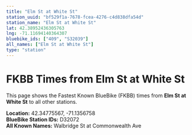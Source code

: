```yaml
---
title: "Elm St at White St"
station_uuid: "bf529f1a-7678-fcea-4276-c4d838dfa54d"
station_name: "Elm St at White St"
lat: 42.38952436305763
lng: -71.11694140364307
bluebike_ids: ["409", "S32039"]
all_names: ["Elm St at White St"]
type: "station"
---
```


# FKBB Times from Elm St at White St

This page shows the Fastest Known BlueBike (FKBB) times from **Elm St at White St** to all other stations.

**Location:** 42.34775567, -71.1356758  
**BlueBike Station IDs:** D32072  
**All Known Names:** Walbridge St at Commonwealth Ave

